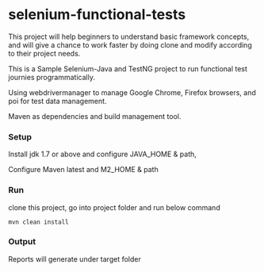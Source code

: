 # selenium-functional-tests
This project will help beginners to understand basic framework concepts, and will give a chance to work faster by doing clone and modify according to their project needs.

This is a Sample Selenium-Java and TestNG project to run functional test journies programmatically.

Using webdrivermanager to manage Google Chrome, Firefox browsers, and poi for test data management.

Maven as dependencies and build management tool.

### Setup 
Install jdk 1.7 or above and configure JAVA_HOME & path,
 
Configure Maven latest and M2_HOME & path

### Run
clone this project, go into project folder and run below command 

`mvn clean install`


### Output

Reports will generate under target folder


